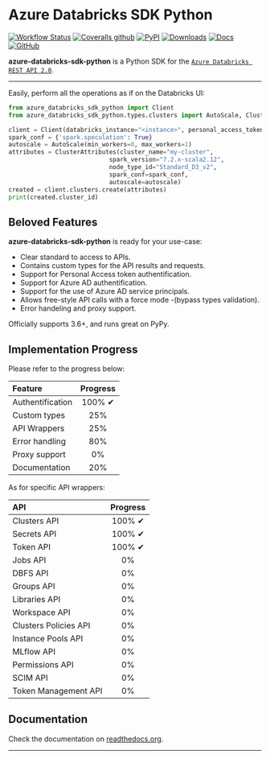# Azure Databricks SDK Python

[![Workflow Status](https://img.shields.io/github/workflow/status/aminekaabachi/azure-databricks-sdk-python/Unit%20Tests/master?style=flat-square)](https://github.com/aminekaabachi/azure-databricks-sdk-python/actions?query=workflow%3A%22Unit+Tests%22)
[![Coveralls github](https://img.shields.io/coveralls/github/aminekaabachi/azure-databricks-sdk-python?style=flat-square)](https://coveralls.io/github/aminekaabachi/azure-databricks-sdk-python?branch=master)
[![PyPI](https://img.shields.io/pypi/v/azure-databricks-sdk-python?style=flat-square)](https://pypi.org/project/azure-databricks-sdk-python/)
[![Downloads](https://img.shields.io/pypi/dm/azure-databricks-sdk-python?style=flat-square)](https://pypi.org/project/azure-databricks-sdk-python/)
[![Docs](https://readthedocs.org/projects/azure-databricks-sdk-python/badge/?version=latest&style=flat-square)](https://azure-databricks-sdk-python.readthedocs.io/en/latest/)
[![GitHub](https://img.shields.io/github/license/aminekaabachi/azure-databricks-sdk-python?style=flat-square)](https://github.com/aminekaabachi/azure-databricks-sdk-python/blob/master/LICENSE)


**azure-databricks-sdk-python** is a Python SDK for the [`Azure Databricks REST API 2.0`](<https://docs.microsoft.com/en-gb/azure/databricks/dev-tools/api/latest/>).

-----------------

Easily, perform all the operations as if on the Databricks UI:
```python
from azure_databricks_sdk_python import Client
from azure_databricks_sdk_python.types.clusters import AutoScale, ClusterAttributes

client = Client(databricks_instance="<instance>", personal_access_token="<token>")
spark_conf = {'spark.speculation': True}
autoscale = AutoScale(min_workers=0, max_workers=1)
attributes = ClusterAttributes(cluster_name="my-cluster",
                            spark_version="7.2.x-scala2.12",
                            node_type_id="Standard_D3_v2",
                            spark_conf=spark_conf,
                            autoscale=autoscale)
created = client.clusters.create(attributes)
print(created.cluster_id)
```

## Beloved Features

**azure-databricks-sdk-python** is ready for your use-case:

- Clear standard to access to APIs.
- Contains custom types for the API results and requests.
- Support for Personal Access token authentification.
- Support for Azure AD authentification.
- Support for the use of Azure AD service principals.
- Allows free-style API calls with a force mode -(bypass types validation).
- Error handeling and proxy support.

Officially supports 3.6+, and runs great on PyPy.

## Implementation Progress

Please refer to the progress below:

| Feature  | Progress |
| :--- | :---: | 
| Authentification | 100% ✔ |
| Custom types | 25% |
| API Wrappers | 25% |
| Error handling | 80% |
| Proxy support | 0% |
| Documentation | 20% |

As for specific API wrappers:

| API  | Progress |
| :--- | :---: | 
| Clusters API | 100% ✔ |
| Secrets API | 100% ✔ |
| Token API | 100% ✔ |
| Jobs API | 0% |
| DBFS API  | 0% |
| Groups API  | 0% |
| Libraries API | 0% |
| Workspace API | 0% |
| Clusters Policies API | 0% |
| Instance Pools API | 0% |
| MLflow API | 0% |
| Permissions API | 0% |
| SCIM API | 0% |
| Token Management API | 0% |

## Documentation

Check the documentation on [readthedocs.org](https://azure-databricks-sdk-python.readthedocs.io/en/latest/).

---
